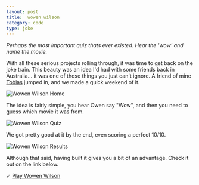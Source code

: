 ```yaml
---
layout: post
title:  wowen wilson
category: code
type: joke
---
```


*Perhaps the most important quiz thats ever existed. Hear the 'wow' and name the movie.*

With all these serious projects rolling through, it was time to get back on the joke train. This beauty was an idea I'd had with some friends back in Australia... it was one of those things you just can't ignore. A friend of mine [Tobias](http://vanshneider.com) jumped in, and we made a quick weekend of it.

![Wowen Wilson Home]({{site.url}}/images/wowen-wilson-1.png)

The idea is fairly simple, you hear Owen say "Wow", and then you need to guess which movie it was from.

![Wowen Wilson Quiz]({{site.url}}/images/wowen-wilson-2.png)

We got pretty good at it by the end, even scoring a perfect 10/10.

![Wowen Wilson Results]({{site.url}}/images/wowen-wilson-3.png)

Although that said, having built it gives you a bit of an advantage. Check it out on the link below.

➶ [Play Wowen Wilson](https://wowenwilsonquiz.com)
